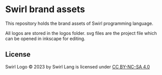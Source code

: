 # Swirl brand assets
This repository holds the brand assets of Swirl programming language.

All logos are stored in the logos folder. svg files are the project file which can be opened in inkscape for editing.


## License
Swirl Logo © 2023 by Swirl Lang is licensed under [CC BY-NC-SA 4.0](http://creativecommons.org/licenses/by-nc-sa/4.0/?ref=chooser-v1) 
